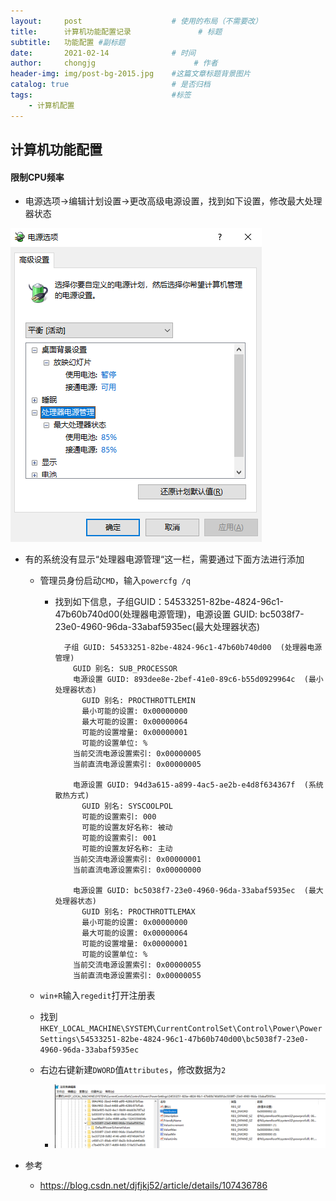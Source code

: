 ```yaml
---
layout:     post                    # 使用的布局（不需要改）
title:      计算机功能配置记录               # 标题 
subtitle:   功能配置 #副标题
date:       2021-02-14              # 时间
author:     chongjg                      # 作者
header-img: img/post-bg-2015.jpg    #这篇文章标题背景图片
catalog: true                       # 是否归档
tags:                               #标签
    - 计算机配置
---
```


## 计算机功能配置

#### 限制CPU频率

* 电源选项->编辑计划设置->更改高级电源设置，找到如下设置，修改最大处理器状态

![image-20220214152139382](https://raw.githubusercontent.com/chongjg/chongjg.github.io/master/img/post/image-20220214152139382.png)

* 有的系统没有显示“处理器电源管理“这一栏，需要通过下面方法进行添加

  * 管理员身份启动`CMD`，输入`powercfg /q`

    * 找到如下信息，子组GUID：54533251-82be-4824-96c1-47b60b740d00(处理器电源管理)，电源设置 GUID: bc5038f7-23e0-4960-96da-33abaf5935ec(最大处理器状态)

      ```
        子组 GUID: 54533251-82be-4824-96c1-47b60b740d00  (处理器电源管理)
          GUID 别名: SUB_PROCESSOR
          电源设置 GUID: 893dee8e-2bef-41e0-89c6-b55d0929964c  (最小处理器状态)
            GUID 别名: PROCTHROTTLEMIN
            最小可能的设置: 0x00000000
            最大可能的设置: 0x00000064
            可能的设置增量: 0x00000001
            可能的设置单位: %
          当前交流电源设置索引: 0x00000005
          当前直流电源设置索引: 0x00000005
      
          电源设置 GUID: 94d3a615-a899-4ac5-ae2b-e4d8f634367f  (系统散热方式)
            GUID 别名: SYSCOOLPOL
            可能的设置索引: 000
            可能的设置友好名称: 被动
            可能的设置索引: 001
            可能的设置友好名称: 主动
          当前交流电源设置索引: 0x00000001
          当前直流电源设置索引: 0x00000000
      
          电源设置 GUID: bc5038f7-23e0-4960-96da-33abaf5935ec  (最大处理器状态)
            GUID 别名: PROCTHROTTLEMAX
            最小可能的设置: 0x00000000
            最大可能的设置: 0x00000064
            可能的设置增量: 0x00000001
            可能的设置单位: %
          当前交流电源设置索引: 0x00000055
          当前直流电源设置索引: 0x00000055
      ```

  * `win+R`输入`regedit`打开注册表

  * 找到`HKEY_LOCAL_MACHINE\SYSTEM\CurrentControlSet\Control\Power\PowerSettings\54533251-82be-4824-96c1-47b60b740d00\bc5038f7-23e0-4960-96da-33abaf5935ec`

  * 右边右键新建`DWORD`值`Attributes`，修改数据为`2`

    * ![image-20220214153548678](https://raw.githubusercontent.com/chongjg/chongjg.github.io/master/img/post/image-20220214153548678.png)

* 参考
  * https://blog.csdn.net/djfjkj52/article/details/107436786
